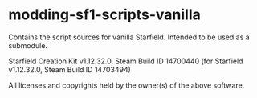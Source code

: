 # modding-sf1-scripts-vanilla
Contains the script sources for vanilla Starfield. Intended to be used as a submodule.

Starfield Creation Kit v1.12.32.0, Steam Build ID 14700440 (for Starfield v1.12.32.0, Steam Build ID 14703494)

All licenses and copyrights held by the owner(s) of the above software.
